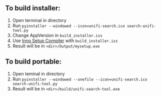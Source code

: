 ## To build installer:

1. Open terminal in directory
2. Run `pyinstaller --windowed --icon=unifi-search.ico search-unifi-tool.py`
3. Change AppVersion in `build_installer.iss`
4. Use [Inno Setup Compiler](https://github.com/jrsoftware/issrc) with `build_installer.iss`
5. Result will be in `<dir>/Output/mysetup.exe`

## To build portable:

1. Open teminal in directory
2. Run `pyinstaller --windowed --onefile --icon=unifi-search.ico search-unifi-tool.py`
3. Result will be in `<dir>/build/unifi-search-tool.exe`